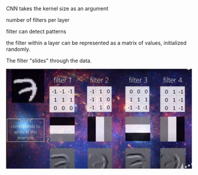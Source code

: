 CNN takes the kernel size as an argument

number of filters per layer 

filter can detect patterns 

the filter within a layer can be represented as a matrix of values, initialized randomly. 

The filter "slides" through the data. 

![](20230102220515.png)  